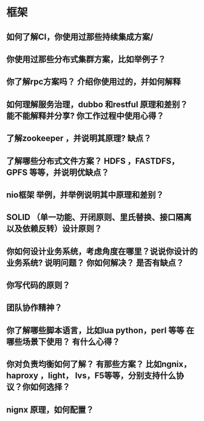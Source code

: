 # 框架


## 如何了解CI，你使用过那些持续集成方案/
## 你使用过那些分布式集群方案，比如举例子？
## 你了解rpc方案吗？ 介绍你使用过的，并如何解释
## 如何理解服务治理，dubbo 和restful 原理和差别？ 能不能解释并分享? 你工作过程中使用心得？
## 了解zookeeper ，并说明其原理? 缺点？ 
## 了解哪些分布式文件方案？ HDFS ，FASTDFS，GPFS  等等，并说明优缺点？
## nio框架 举例，并举例说明其中原理和差别？
## SOLID （单一功能、开闭原则、里氏替换、接口隔离以及依赖反转）设计原则？
## 你如何设计业务系统，考虑角度在哪里？说说你设计的业务系统? 说明问题？ 你如何解决？ 是否有缺点？
## 你写代码的原则？
## 团队协作精神？
## 你了解哪些脚本语言，比如lua python，perl 等等 在哪些场景下使用？ 有什么心得？
## 你对负责均衡如何了解？ 有那些方案？ 比如ngnix， haproxy ，light， lvs，F5等等，分别支持什么协议？你如何选择？
## nignx 原理，如何配置？
